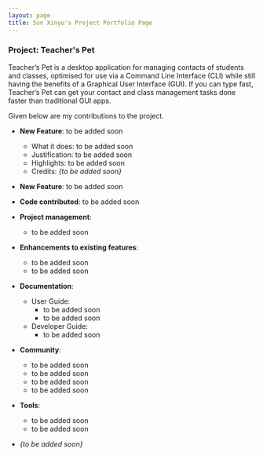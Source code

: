 ```yaml
---
layout: page
title: Sun Xinyu's Project Portfolio Page
---
```


### Project: Teacher's Pet

Teacher’s Pet is a desktop application for managing contacts of students and classes, optimised for use via a Command Line Interface (CLI) while still having the benefits of a Graphical User Interface (GUI). If you can type fast, Teacher’s Pet can get your contact and class management tasks done faster than traditional GUI apps.

Given below are my contributions to the project.

* **New Feature**: to be added soon
    * What it does: to be added soon
    * Justification: to be added soon
    * Highlights: to be added soon
    * Credits: *{to be added soon}*

* **New Feature**: to be added soon

* **Code contributed**: to be added soon

* **Project management**:
    * to be added soon

* **Enhancements to existing features**:
    * to be added soon
    * to be added soon

* **Documentation**:
    * User Guide:
        * to be added soon
        * to be added soon
    * Developer Guide:
        * to be added soon

* **Community**:
    * to be added soon
    * to be added soon
    * to be added soon
    * to be added soon

* **Tools**:
    * to be added soon
    * to be added soon

* _{to be added soon}_
